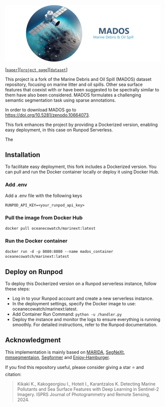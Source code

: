 ![MADOS Logo](./.github/MADOS_LOGO_text.png)


[[`paper`](https://www.sciencedirect.com/science/article/pii/S0924271624000625)][[`project page`](https://marine-pollution.github.io/)][[`dataset`](https://zenodo.org/records/10664073)]

This project is a fork of the Marine Debris and Oil Spill (MADOS) dataset repository, focusing on marine litter and oil spills. Other sea surface features that coexist with or have been suggested to be spectrally similar to them have also been considered. MADOS formulates a challenging semantic segmentation task using sparse annotations.

In order to download MADOS go to https://doi.org/10.5281/zenodo.10664073.

This fork enhances the project by providing a Dockerized version, enabling easy deployment, in this case on Runpod Serverless.

The

## Installation
To facilitate easy deployment, this fork includes a Dockerized version. You can pull and run the Docker container locally or deploy it using Docker Hub.

### Add .env

Add a .env file with the following keys

```
RUNPOD_API_KEY=<your_runpod_api_key>
```
### Pull the image from Docker Hub

```
docker pull oceanecowatch/marinext:latest
```

### Run the Docker container
```
docker run -d -p 8080:8080 --name mados_container oceanecowatch/marinext:latest
```
## Deploy on Runpod
To deploy this Dockerized version on a Runpod serverless instance, follow these steps:

- Log in to your Runpod account and create a new serverless instance.
- In the deployment settings, specify the Docker image to use: oceanecowatch/marinext:latest.
- Add Container Run Command: `python -u /handler.py`
- Deploy the instance and monitor the logs to ensure everything is running smoothly.
For detailed instructions, refer to the Runpod documentation.


 ## Acknowledgment

This implementation is mainly based on [MARIDA](https://github.com/marine-debris/marine-debris.github.io), [SegNeXt](https://github.com/Visual-Attention-Network/SegNeXt), [mmsegmentaion](https://github.com/open-mmlab/mmsegmentation/tree/v0.24.1), [Segformer](https://github.com/NVlabs/SegFormer) and [Enjoy-Hamburger](https://github.com/Gsunshine/Enjoy-Hamburger).



If you find this repository useful, please consider giving a star :star: and citation:
 > Kikaki K., Kakogeorgiou I., Hoteit I., Karantzalos K. Detecting Marine Pollutants and Sea Surface Features with Deep Learning in Sentinel-2 Imagery. ISPRS Journal of Photogrammetry and Remote Sensing, 2024.
